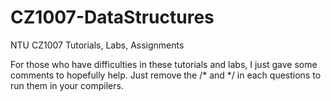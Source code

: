 # CZ1007-DataStructures
NTU CZ1007 Tutorials, Labs, Assignments

For those who have difficulties in these tutorials and labs, I just gave some comments to hopefully help.
Just remove the /* and */ in each questions to run them in your compilers.
